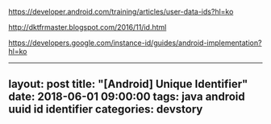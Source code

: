 https://developer.android.com/training/articles/user-data-ids?hl=ko

http://dktfrmaster.blogspot.com/2016/11/id.html

https://developers.google.com/instance-id/guides/android-implementation?hl=ko

---
layout: post
title:  "[Android] Unique Identifier"
date:   2018-06-01 09:00:00
tags: java android uuid id identifier
categories: devstory
---

